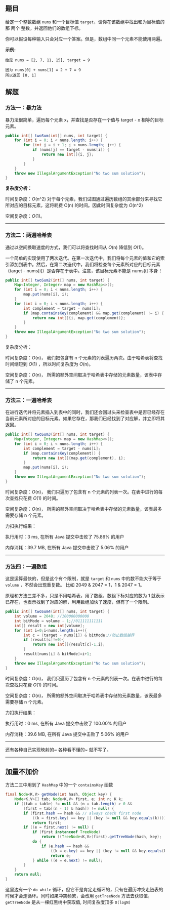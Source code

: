## 题目

给定一个整数数组 `nums` 和一个目标值 `target`，请你在该数组中找出和为目标值的那 两个 整数，并返回他们的数组下标。

你可以假设每种输入只会对应一个答案。但是，数组中同一个元素不能使用两遍。

**示例:**

```
给定 nums = [2, 7, 11, 15], target = 9

因为 nums[0] + nums[1] = 2 + 7 = 9
所以返回 [0, 1]
```



## 解题

### 方法一：暴力法

暴力法很简单，遍历每个元素 x，并查找是否存在一个值与 target - x 相等的目标元素。

```java
public int[] twoSum(int[] nums, int target) {
    for (int i = 0; i < nums.length; i++) {
        for (int j = i + 1; j < nums.length; j++) {
            if (nums[j] == target - nums[i]) {
                return new int[]{i, j};
            }
        }
    }
    throw new IllegalArgumentException("No two sum solution");
}
```

**复杂度分析：**

时间复杂度：*O*(n^2)
对于每个元素，我们试图通过遍历数组的其余部分来寻找它所对应的目标元素，这将耗费 O(n) 的时间。因此时间复杂度为 *O*(n^2)

空间复杂度：*O*(1)。

---

### 方法二：两遍哈希表

通过以空间换取速度的方式，我们可以将查找时间从 *O*(n) 降低到 *O*(1)。

一个简单的实现使用了两次迭代。在第一次迭代中，我们将每个元素的值和它的索引添加到表中。然后，在第二次迭代中，我们将检查每个元素所对应的目标元素（target - nums[i]）是否存在于表中。注意，该目标元素不能是 nums[i]  本身！

```java
public int[] twoSum2(int[] nums, int target) {
    Map<Integer, Integer> map = new HashMap<>();
    for (int i = 0; i < nums.length; i++) {
        map.put(nums[i], i);
    }
    for (int i = 0; i < nums.length; i++) {
        int complement = target - nums[i];
        if (map.containsKey(complement) && map.get(complement) != i) {
            return new int[]{i, map.get(complement)};
        }
    }
    throw new IllegalArgumentException("No two sum solution");
}
```

复杂度分析：

时间复杂度：*O*(n)，
我们把包含有 n 个元素的列表遍历两次。由于哈希表将查找时间缩短到 *O*(1) ，所以时间复杂度为 *O*(n)。

空间复杂度：*O*(n)，
所需的额外空间取决于哈希表中存储的元素数量，该表中存储了 n 个元素。

---

### 方法三：一遍哈希表

在进行迭代并将元素插入到表中的同时，我们还会回过头来检查表中是否已经存在当前元素所对应的目标元素。如果它存在，那我们已经找到了对应解，并立即将其返回。

```java
public int[] twoSum3(int[] nums, int target) {
    Map<Integer, Integer> map = new HashMap<>();
    for (int i = 0; i < nums.length; i++) {
        int complement = target - nums[i];
        if (map.containsKey(complement)) {
            return new int[]{map.get(complement), i};
        }
        map.put(nums[i], i);
    }
    throw new IllegalArgumentException("No two sum solution");
}
```

时间复杂度：*O*(n)，
我们只遍历了包含有 n 个元素的列表一次。在表中进行的每次查找只花费 *O*(1) 的时间。

空间复杂度：*O*(n)，
所需的额外空间取决于哈希表中存储的元素数量，该表最多需要存储 n 个元素。

力扣执行结果：

执行用时：3 ms, 在所有 Java 提交中击败了 75.86% 的用户

内存消耗：39.7 MB, 在所有 Java 提交中击败了 5.06% 的用户

---

### 方法四：一遍数组

这是运算最快的，但是这个有个限制，就是 `target` 和 `nums` 中的数不能大于等于 `volume` ，不然会出现重复数。
比如 2049 & 2047 = 1，1 & 2047 = 1。

原理和方法三差不多，只是不用哈希表，用了数组，数组下标对应的数为 1 就表示已存在，也表示找到了对应的解，利用数组加快了速度，但有了一个限制。

```java
public int[] twoSum4(int[] nums, int target) {
    int volume = 2048; //100000000000
    int bitMode = volume - 1;//011111111111
    int[] result = new int[volume];
    for (int i=0;i<nums.length;i++){
        int c = (target - nums[i]) & bitMode;//防止数组越界
        if (result[c]!=0){
            return new int[]{result[c]-1,i};
        }
        result[nums[i] & bitMode]=i+1;
    }
    throw new IllegalArgumentException("No two sum solution");
}
```

时间复杂度：*O*(n)，
我们只遍历了包含有 n 个元素的列表一次。在表中进行的每次查找只花费 *O*(1) 的时间。

空间复杂度：*O*(n)，
所需的额外空间取决于哈希表中存储的元素数量，该表最多需要存储 n 个元素。

力扣执行结果：

执行用时：0 ms, 在所有 Java 提交中击败了 100.00% 的用户

内存消耗：39.6 MB, 在所有 Java 提交中击败了 5.06% 的用户

---

还有各种自己实现映射的~ 各种看不懂的~ 就不写了。

---

## 加量不加价

方法二三中用到了 `HashMap` 中的一个 `containsKey` 函数

```java
final Node<K,V> getNode(int hash, Object key) {
    Node<K,V>[] tab; Node<K,V> first, e; int n; K k;
    if ((tab = table) != null && (n = tab.length) > 0 &&
        (first = tab[(n - 1) & hash]) != null) {
        if (first.hash == hash && // always check first node
            ((k = first.key) == key || (key != null && key.equals(k))))
            return first;
        if ((e = first.next) != null) {
            if (first instanceof TreeNode)
                return ((TreeNode<K,V>)first).getTreeNode(hash, key);
            do {
                if (e.hash == hash &&
                    ((k = e.key) == key || (key != null && key.equals(k))))
                    return e;
            } while ((e = e.next) != null);
        }
    }
    return null;
}
```

这里边有一个 `do while` 循环，但它不是肯定走循环的，只有在遍历冲突走链表的时候才会走循环。同时如果冲突频繁，会改用 `getTreeNode` 方法去获取值，`getTreeNode` 是从一棵红黑树中获取值, 时间复杂度顶多 `O(logN)`